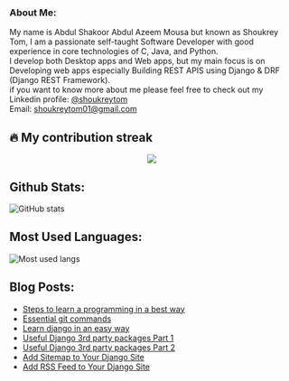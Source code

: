 ### About Me:
  My name is Abdul Shakoor Abdul Azeem  Mousa but known as Shoukrey Tom, I am a passionate self-taught Software Developer with good experience in core technologies of C, Java, and Python.<br>
  I develop both Desktop apps and Web apps, but my main focus is on Developing web apps especially Building REST APIS using Django & DRF (Django REST Framework).<br>
  if you want to know more about me please feel free to check out my Linkedin profile: [@shoukreytom](https://linkedin.com/in/abdulshak1999/)<br>
  Email: [shoukreytom01@gmail.com](mail:shoukreytom01@gmail.com)


## 🔥 My contribution streak

<p align="center">
  <a href="https://github.com/shoukreytom/github-readme-streak-stats">
    <img src="https://github-readme-streak-stats.herokuapp.com/?user=shoukreytom#version3"/>
  </a>
</p>


## Github Stats:
![GitHub stats](https://github-readme-stats.vercel.app/api?username=shoukreytom&show_icons=true)

## Most Used Languages:
![Most used langs](https://github-readme-stats.vercel.app/api/top-langs/?username=shoukreytom&layout=compact)

## Blog Posts:
- [Steps to learn a programming in a best way](https://dev.to/abdulshakoor/steps-to-learn-a-programming-in-a-best-way-3p7k)
- [Essential git commands](https://dev.to/abdulshakoor/essential-git-commands-4n70)
- [Learn django in an easy way](https://dev.to/abdulshakoor/learn-django-in-an-easy-way-1da6)
- [Useful Django 3rd party packages Part 1](https://dev.to/abdulshakoor/useful-django-3rd-party-packages-part-1-2g8a)
- [Useful Django 3rd party packages Part 2](https://dev.to/abdulshakoor/useful-django-3rd-party-packages-part-2-25da)
- [Add Sitemap to Your Django Site](https://dev.to/abdulshakoor/add-sitemap-to-your-django-site-2eg9)
- [Add RSS Feed to Your Django Site](https://dev.to/abdulshakoor/add-rss-feed-to-your-django-site-2k8n)
